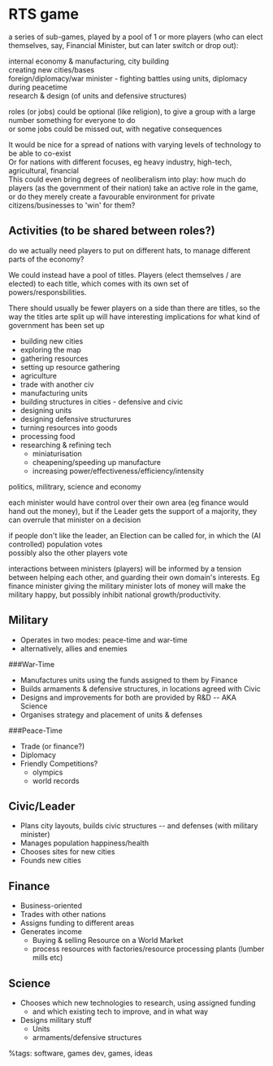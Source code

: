 RTS game
===

a series of sub-games, played by a pool of 1 or more players
(who can elect themselves, say, Financial Minister, but can later switch or drop out):

internal economy & manufacturing, city building  
creating new cities/bases  
foreign/diplomacy/war minister - fighting battles using units, diplomacy during peacetime  
research & design (of units and defensive structures)  

roles (or jobs) could be optional (like religion), to give a group with a large number something for everyone to do  
or some jobs could be missed out, with negative consequences

It would be nice for a spread of nations with varying levels of technology to be able to co-exist  
Or for nations with different focuses, eg heavy industry, high-tech, agricultural, financial  
This could even bring degrees of neoliberalism into play: how much do players (as the government of their nation) take an active role in the game, or do they merely create a favourable environment for private citizens/businesses to 'win' for them?

Activities (to be shared between roles?)
------

do we actually need players to put on different hats, to manage different parts of the economy?

We could instead have a pool of titles. Players (elect themselves / are elected) to each title, which comes with its own set of powers/responsbilities.

There should usually be fewer players on a side than there are titles, so the way the titles arte split up will have interesting implications for what kind of government has been set up

* building new cities
* exploring the map
* gathering resources
* setting up resource gathering
* agriculture
* trade with another civ
* manufacturing units
* building structures in cities - defensive and civic
* designing units
* designing defensive structurures
* turning resources into goods
* processing food
* researching & refining tech
	- miniaturisation
	- cheapening/speeding up manufacture
	- increasing power/effectiveness/efficiency/intensity

politics, militrary, science and economy

each minister would have control over their own area (eg finance would hand out the money), but if the 
Leader gets the support of a majority, they can overrule that minister on a decision

if people don't like the leader, an Election can be called for, in which the (AI controlled) population votes  
possibly also the other players vote

interactions between ministers (players) will be informed by a tension between helping each other, 
and guarding their own domain's interests. Eg finance minister giving the military minister lots of money
will make the military happy, but possibly inhibit national growth/productivity.


Military
----

* Operates in two modes: peace-time and war-time
* alternatively, allies and enemies

###War-Time

* Manufactures units using the funds assigned to them by Finance
* Builds armaments & defensive structures, in locations agreed with Civic
* Designs and improvements for both are provided by R&D -- AKA Science
* Organises strategy and placement of units & defenses

###Peace-Time

* Trade (or finance?)
* Diplomacy
* Friendly Competitions? 
	- olympics
	- world records

Civic/Leader
-----

* Plans city layouts, builds civic structures -- and defenses (with military minister)
* Manages population happiness/health
* Chooses sites for new cities
* Founds new cities

Finance
-------

* Business-oriented
* Trades with other nations
* Assigns funding to different areas
* Generates income
	- Buying & selling Resource on a World Market
	- process resources with factories/resource processing plants (lumber mills etc)

Science
-------
* Chooses which new technologies to research, using assigned funding
	- and which existing tech to improve, and in what way
* Designs military stuff
	- Units
	- armaments/defensive structures

%tags: software, games dev, games, ideas
